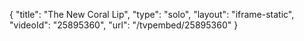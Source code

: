 {
    "title": "The New Coral Lip",
    "type": "solo",
    "layout": "iframe-static",
    "videoId": "25895360",
    "url": "\/tvpembed\/25895360"
}